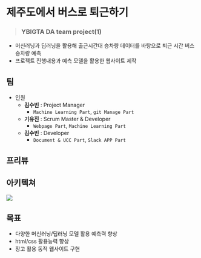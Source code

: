 # 제주도에서 버스로 퇴근하기

> ### YBIGTA DA team project(1)

- 머신러닝과 딥러닝을 활용해 출근시간대 승차량 데이터를 바탕으로 퇴근 시간 버스 승차량 예측
- 프로젝트 진행내용과 예측 모델을 활용한 웹사이트 제작



## 팀

- 인원
  - **김수빈** : Project Manager
      - `Machine Learning Part`, `git Manage Part`
  - **기유진** : Scrum Master & Developer
      - `Webpage Part`, `Machine Learning Part`
  - **김수빈** : Developer
      - `Document & UCC Part`, `Slack APP Part`



## 프리뷰




## 아키텍쳐

![](./image/Architecture.png)


## 목표

- 다양한 머신러닝/딥러닝 모델 활용 예측력 향상
- html/css 활용능력 향상
- 장고 활용 동적 웹사이트 구현



